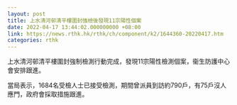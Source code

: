 ```yaml
---
layout: post
title: 上水清河邨清平樓圍封強檢後發現11宗陽性個案
date: 2022-04-17 13:44:02.000000000 +08:00
link: https://news.rthk.hk/rthk/ch/component/k2/1644360-20220417.htm
categories: rthk
---
```


上水清河邨清平樓圍封強制檢測行動完成，發現11宗陽性檢測個案，衞生防護中心會安排跟進。

當局表示，1684名受檢人士已接受檢測，期間曾派員到訪約790戶，有75戶沒人應門，政府會採取措施跟進。
